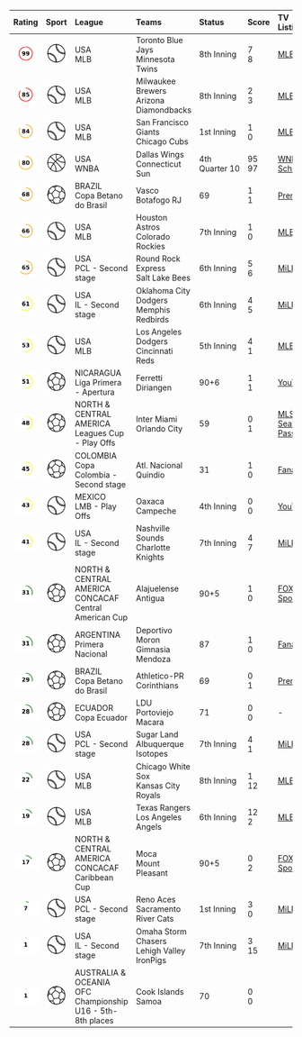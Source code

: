 | Rating                                                                                                                                 | Sport                                                                                                                | League                                                       | Teams                                         | Status         | Score    | TV Listing                                                                                                                |
|:---------------------------------------------------------------------------------------------------------------------------------------|:---------------------------------------------------------------------------------------------------------------------|:-------------------------------------------------------------|:----------------------------------------------|:---------------|:---------|:--------------------------------------------------------------------------------------------------------------------------|
| <img src="https://raw.githubusercontent.com/BlakeDuncan25/Donut-SVG-Ratings/bac4e4a278175106499642192132b1786a9aec38/99.svg" alt="99"> | <img src="https://raw.githubusercontent.com/BlakeDuncan25/Donut-SVG-Ratings/master/baseball.png" alt="Baseball">     | USA<br>MLB                                                   | Toronto Blue Jays<br>Minnesota Twins          | 8th Inning     | 7<br>8   | <a href="https://www.mlb.com/live-stream-games">MLB.TV</a>                                                                |
| <img src="https://raw.githubusercontent.com/BlakeDuncan25/Donut-SVG-Ratings/bac4e4a278175106499642192132b1786a9aec38/85.svg" alt="85"> | <img src="https://raw.githubusercontent.com/BlakeDuncan25/Donut-SVG-Ratings/master/baseball.png" alt="Baseball">     | USA<br>MLB                                                   | Milwaukee Brewers<br>Arizona Diamondbacks     | 8th Inning     | 2<br>3   | <a href="https://www.mlb.com/live-stream-games">MLB.TV</a>                                                                |
| <img src="https://raw.githubusercontent.com/BlakeDuncan25/Donut-SVG-Ratings/bac4e4a278175106499642192132b1786a9aec38/84.svg" alt="84"> | <img src="https://raw.githubusercontent.com/BlakeDuncan25/Donut-SVG-Ratings/master/baseball.png" alt="Baseball">     | USA<br>MLB                                                   | San Francisco Giants<br>Chicago Cubs          | 1st Inning     | 1<br>0   | <a href="https://www.mlb.com/live-stream-games">MLB.TV</a>                                                                |
| <img src="https://raw.githubusercontent.com/BlakeDuncan25/Donut-SVG-Ratings/bac4e4a278175106499642192132b1786a9aec38/80.svg" alt="80"> | <img src="https://raw.githubusercontent.com/BlakeDuncan25/Donut-SVG-Ratings/master/basketball.png" alt="Basketball"> | USA<br>WNBA                                                  | Dallas Wings<br>Connecticut Sun               | 4th Quarter 10 | 95<br>97 | <a href="https://www.sportsmediawatch.com/wnba-tv-schedule-2024-watch-stream-live/#TuesdayAugust262025">WNBA Schedule</a> |
| <img src="https://raw.githubusercontent.com/BlakeDuncan25/Donut-SVG-Ratings/bac4e4a278175106499642192132b1786a9aec38/68.svg" alt="68"> | <img src="https://raw.githubusercontent.com/BlakeDuncan25/Donut-SVG-Ratings/master/soccer.png" alt="Soccer">         | BRAZIL<br>Copa Betano do Brasil                              | Vasco<br>Botafogo RJ                          | 69             | 1<br>1   | <a href="https://www.sling.com/international/brazilian">Premiere</a>                                                      |
| <img src="https://raw.githubusercontent.com/BlakeDuncan25/Donut-SVG-Ratings/bac4e4a278175106499642192132b1786a9aec38/66.svg" alt="66"> | <img src="https://raw.githubusercontent.com/BlakeDuncan25/Donut-SVG-Ratings/master/baseball.png" alt="Baseball">     | USA<br>MLB                                                   | Houston Astros<br>Colorado Rockies            | 7th Inning     | 1<br>0   | <a href="https://www.mlb.com/live-stream-games">MLB.TV</a>                                                                |
| <img src="https://raw.githubusercontent.com/BlakeDuncan25/Donut-SVG-Ratings/bac4e4a278175106499642192132b1786a9aec38/65.svg" alt="65"> | <img src="https://raw.githubusercontent.com/BlakeDuncan25/Donut-SVG-Ratings/master/baseball.png" alt="Baseball">     | USA<br>PCL - Second stage                                    | Round Rock Express<br>Salt Lake Bees          | 6th Inning     | 5<br>6   | <a href="https://www.milb.com/live-stream-games/2025/08/26">MiLB.TV</a>                                                   |
| <img src="https://raw.githubusercontent.com/BlakeDuncan25/Donut-SVG-Ratings/bac4e4a278175106499642192132b1786a9aec38/61.svg" alt="61"> | <img src="https://raw.githubusercontent.com/BlakeDuncan25/Donut-SVG-Ratings/master/baseball.png" alt="Baseball">     | USA<br>IL - Second stage                                     | Oklahoma City Dodgers<br>Memphis Redbirds     | 6th Inning     | 4<br>5   | <a href="https://www.milb.com/live-stream-games/2025/08/26">MiLB.TV</a>                                                   |
| <img src="https://raw.githubusercontent.com/BlakeDuncan25/Donut-SVG-Ratings/bac4e4a278175106499642192132b1786a9aec38/53.svg" alt="53"> | <img src="https://raw.githubusercontent.com/BlakeDuncan25/Donut-SVG-Ratings/master/baseball.png" alt="Baseball">     | USA<br>MLB                                                   | Los Angeles Dodgers<br>Cincinnati Reds        | 5th Inning     | 4<br>1   | <a href="https://www.mlb.com/live-stream-games">MLB.TV</a>                                                                |
| <img src="https://raw.githubusercontent.com/BlakeDuncan25/Donut-SVG-Ratings/bac4e4a278175106499642192132b1786a9aec38/51.svg" alt="51"> | <img src="https://raw.githubusercontent.com/BlakeDuncan25/Donut-SVG-Ratings/master/soccer.png" alt="Soccer">         | NICARAGUA<br>Liga Primera - Apertura                         | Ferretti<br>Diriangen                         | 90+6           | 1<br>1   | <a href="https://www.youtube.com/@NicaSportsTV/streams">YouTube</a>                                                       |
| <img src="https://raw.githubusercontent.com/BlakeDuncan25/Donut-SVG-Ratings/bac4e4a278175106499642192132b1786a9aec38/48.svg" alt="48"> | <img src="https://raw.githubusercontent.com/BlakeDuncan25/Donut-SVG-Ratings/master/soccer.png" alt="Soccer">         | NORTH & CENTRAL AMERICA<br>Leagues Cup - Play Offs           | Inter Miami<br>Orlando City                   | 59             | 0<br>1   | <a href="https://tv.apple.com/us/channel/tvs.sbd.7000">MLS Season Pass</a>                                                |
| <img src="https://raw.githubusercontent.com/BlakeDuncan25/Donut-SVG-Ratings/bac4e4a278175106499642192132b1786a9aec38/45.svg" alt="45"> | <img src="https://raw.githubusercontent.com/BlakeDuncan25/Donut-SVG-Ratings/master/soccer.png" alt="Soccer">         | COLOMBIA<br>Copa Colombia - Second stage                     | Atl. Nacional<br>Quindio                      | 31             | 1<br>0   | <a href="https://watch.fanatiz.com/channels">Fanatiz</a>                                                                  |
| <img src="https://raw.githubusercontent.com/BlakeDuncan25/Donut-SVG-Ratings/bac4e4a278175106499642192132b1786a9aec38/43.svg" alt="43"> | <img src="https://raw.githubusercontent.com/BlakeDuncan25/Donut-SVG-Ratings/master/baseball.png" alt="Baseball">     | MEXICO<br>LMB - Play Offs                                    | Oaxaca<br>Campeche                            | 4th Inning     | 0<br>0   | <a href="https://www.youtube.com/results?search_query=liga+mexicana+de+beisbol&sp=EgYIAxABGAI%253D">YouTube</a>           |
| <img src="https://raw.githubusercontent.com/BlakeDuncan25/Donut-SVG-Ratings/bac4e4a278175106499642192132b1786a9aec38/41.svg" alt="41"> | <img src="https://raw.githubusercontent.com/BlakeDuncan25/Donut-SVG-Ratings/master/baseball.png" alt="Baseball">     | USA<br>IL - Second stage                                     | Nashville Sounds<br>Charlotte Knights         | 7th Inning     | 4<br>7   | <a href="https://www.milb.com/live-stream-games/2025/08/26">MiLB.TV</a>                                                   |
| <img src="https://raw.githubusercontent.com/BlakeDuncan25/Donut-SVG-Ratings/bac4e4a278175106499642192132b1786a9aec38/31.svg" alt="31"> | <img src="https://raw.githubusercontent.com/BlakeDuncan25/Donut-SVG-Ratings/master/soccer.png" alt="Soccer">         | NORTH & CENTRAL AMERICA<br>CONCACAF Central American Cup     | Alajuelense<br>Antigua                        | 90+5           | 1<br>0   | <a href="https://www.foxsports.com/replays">FOX Sports</a>                                                                |
| <img src="https://raw.githubusercontent.com/BlakeDuncan25/Donut-SVG-Ratings/bac4e4a278175106499642192132b1786a9aec38/31.svg" alt="31"> | <img src="https://raw.githubusercontent.com/BlakeDuncan25/Donut-SVG-Ratings/master/soccer.png" alt="Soccer">         | ARGENTINA<br>Primera Nacional                                | Deportivo Moron<br>Gimnasia Mendoza           | 87             | 1<br>0   | <a href="https://watch.fanatiz.com/channels">Fanatiz</a>                                                                  |
| <img src="https://raw.githubusercontent.com/BlakeDuncan25/Donut-SVG-Ratings/bac4e4a278175106499642192132b1786a9aec38/29.svg" alt="29"> | <img src="https://raw.githubusercontent.com/BlakeDuncan25/Donut-SVG-Ratings/master/soccer.png" alt="Soccer">         | BRAZIL<br>Copa Betano do Brasil                              | Athletico-PR<br>Corinthians                   | 69             | 0<br>1   | <a href="https://www.sling.com/international/brazilian">Premiere</a>                                                      |
| <img src="https://raw.githubusercontent.com/BlakeDuncan25/Donut-SVG-Ratings/bac4e4a278175106499642192132b1786a9aec38/28.svg" alt="28"> | <img src="https://raw.githubusercontent.com/BlakeDuncan25/Donut-SVG-Ratings/master/soccer.png" alt="Soccer">         | ECUADOR<br>Copa Ecuador                                      | LDU Portoviejo<br>Macara                      | 71             | 0<br>0   | -                                                                                                                         |
| <img src="https://raw.githubusercontent.com/BlakeDuncan25/Donut-SVG-Ratings/bac4e4a278175106499642192132b1786a9aec38/28.svg" alt="28"> | <img src="https://raw.githubusercontent.com/BlakeDuncan25/Donut-SVG-Ratings/master/baseball.png" alt="Baseball">     | USA<br>PCL - Second stage                                    | Sugar Land<br>Albuquerque Isotopes            | 7th Inning     | 4<br>1   | <a href="https://www.milb.com/live-stream-games/2025/08/26">MiLB.TV</a>                                                   |
| <img src="https://raw.githubusercontent.com/BlakeDuncan25/Donut-SVG-Ratings/bac4e4a278175106499642192132b1786a9aec38/22.svg" alt="22"> | <img src="https://raw.githubusercontent.com/BlakeDuncan25/Donut-SVG-Ratings/master/baseball.png" alt="Baseball">     | USA<br>MLB                                                   | Chicago White Sox<br>Kansas City Royals       | 8th Inning     | 1<br>12  | <a href="https://www.mlb.com/live-stream-games">MLB.TV</a>                                                                |
| <img src="https://raw.githubusercontent.com/BlakeDuncan25/Donut-SVG-Ratings/bac4e4a278175106499642192132b1786a9aec38/19.svg" alt="19"> | <img src="https://raw.githubusercontent.com/BlakeDuncan25/Donut-SVG-Ratings/master/baseball.png" alt="Baseball">     | USA<br>MLB                                                   | Texas Rangers<br>Los Angeles Angels           | 6th Inning     | 12<br>2  | <a href="https://www.mlb.com/live-stream-games">MLB.TV</a>                                                                |
| <img src="https://raw.githubusercontent.com/BlakeDuncan25/Donut-SVG-Ratings/bac4e4a278175106499642192132b1786a9aec38/17.svg" alt="17"> | <img src="https://raw.githubusercontent.com/BlakeDuncan25/Donut-SVG-Ratings/master/soccer.png" alt="Soccer">         | NORTH & CENTRAL AMERICA<br>CONCACAF Caribbean Cup            | Moca<br>Mount Pleasant                        | 90+5           | 0<br>2   | <a href="https://www.foxsports.com/replays">FOX Sports</a>                                                                |
| <img src="https://raw.githubusercontent.com/BlakeDuncan25/Donut-SVG-Ratings/bac4e4a278175106499642192132b1786a9aec38/7.svg" alt="7">   | <img src="https://raw.githubusercontent.com/BlakeDuncan25/Donut-SVG-Ratings/master/baseball.png" alt="Baseball">     | USA<br>PCL - Second stage                                    | Reno Aces<br>Sacramento River Cats            | 1st Inning     | 3<br>0   | <a href="https://www.milb.com/live-stream-games/2025/08/26">MiLB.TV</a>                                                   |
| <img src="https://raw.githubusercontent.com/BlakeDuncan25/Donut-SVG-Ratings/bac4e4a278175106499642192132b1786a9aec38/1.svg" alt="1">   | <img src="https://raw.githubusercontent.com/BlakeDuncan25/Donut-SVG-Ratings/master/baseball.png" alt="Baseball">     | USA<br>IL - Second stage                                     | Omaha Storm Chasers<br>Lehigh Valley IronPigs | 7th Inning     | 3<br>15  | <a href="https://www.milb.com/live-stream-games/2025/08/26">MiLB.TV</a>                                                   |
| <img src="https://raw.githubusercontent.com/BlakeDuncan25/Donut-SVG-Ratings/bac4e4a278175106499642192132b1786a9aec38/1.svg" alt="1">   | <img src="https://raw.githubusercontent.com/BlakeDuncan25/Donut-SVG-Ratings/master/soccer.png" alt="Soccer">         | AUSTRALIA & OCEANIA<br>OFC Championship U16 - 5th-8th places | Cook Islands<br>Samoa                         | 70             | 0<br>0   | <a href="#N/A"></a>                                                                                                       |